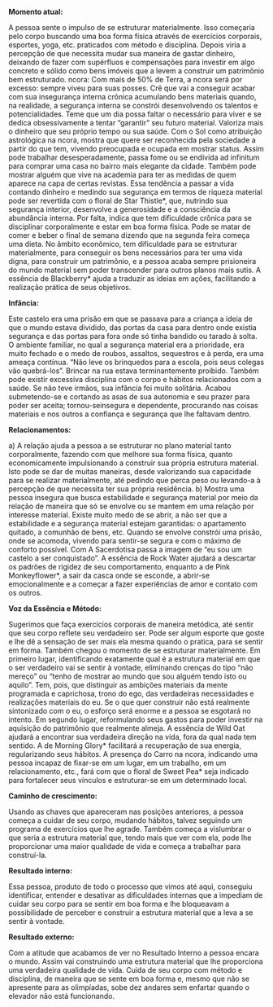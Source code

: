 **Momento atual:**

 A pessoa sente o impulso de se estruturar materialmente. Isso começaria pelo corpo buscando uma boa forma física através de exercícios corporais, esportes, yoga, etc. praticados com método e disciplina. Depois viria a percepção de que necessita mudar sua maneira de gastar dinheiro, deixando de fazer com supérfluos e compensações para investir em algo concreto e sólido como bens imóveis que a levem a construir um patrimônio bem estruturado.  ncora: Com mais de 50% de Terra, a  ncora será por excesso: sempre viveu para suas posses. Crê que vai a conseguir acabar com sua insegurança interna crônica acumulando bens materiais quando, na realidade, a segurança interna se constrói desenvolvendo os talentos e potencialidades. Teme que um dia possa faltar o necessário para viver e se dedica obsessivamente a tentar “garantir” seu futuro material. Valoriza mais o dinheiro que seu próprio tempo ou sua saúde. Com o Sol como atribuição astrológica na  ncora, mostra que quere ser reconhecida pela sociedade a partir do que tem, vivendo preocupada e ocupada em mostrar status. Assim pode trabalhar desesperadamente, passa fome ou se endivida ad infinitum para comprar uma casa no bairro mais elegante da cidade. Também pode mostrar alguém que vive na academia para ter as medidas de quem aparece na capa de certas revistas. Essa tendência a passar a vida contando dinheiro e medindo sua segurança em termos de riqueza material pode ser revertida com o floral de Star Thistle*, que, nutrindo sua segurança interior, desenvolve a generosidade e a consciência da abundância interna. Por falta, indica que tem dificuldade crônica para se disciplinar corporalmente e estar em boa forma física. Pode se matar de comer e beber o final de semana dizendo que na segunda feira começa uma dieta. No âmbito econômico, tem dificuldade para se estruturar materialmente, para conseguir os bens necessários para ter uma vida digna, para construir um patrimônio, e a pessoa acaba sempre prisioneira do mundo material sem poder transcender para outros planos mais sutis. A essência de Blackberry* ajuda a traduzir as ideias em ações, facilitando a realização prática de seus objetivos. 


**Infância:**

 Este castelo era uma prisão em que se passava para a criança a ideia de que o mundo estava dividido, das portas da casa para dentro onde existia segurança e das portas para fora onde só tinha bandido ou tarado à solta. O ambiente familiar, no qual a segurança material era a prioridade, era muito fechado e o medo de roubos, assaltos, sequestros e à perda, era uma ameaça contínua. “Não leve os brinquedos para a escola, pois seus colegas vão quebrá-los”. Brincar na rua estava terminantemente proibido. Também pode existir excessiva disciplina com o corpo e hábitos relacionados com a saúde. Se não teve irmãos, sua infância foi muito solitária. Acabou submetendo-se e cortando as asas de sua autonomia e seu prazer para poder ser aceita; tornou-seinsegura e dependente, procurando nas coisas materiais e nos outros a confiança e segurança que lhe faltavam dentro. 


**Relacionamentos:**

 a) A relação ajuda a pessoa a se estruturar no plano material tanto corporalmente, fazendo com que melhore sua forma física, quanto economicamente impulsionando a construir sua própria estrutura material. Isto pode se dar de muitas maneiras, desde valorizando sua capacidade para se realizar materialmente, até pedindo que perca peso ou levando-a à percepção de que necessita ter sua própria residência. b) Mostra uma pessoa insegura que busca estabilidade e segurança material por meio da relação de maneira que só se envolve ou se mantem em uma relação por interesse material. Existe muito medo de se abrir, a não ser que a estabilidade e a segurança material estejam garantidas: o apartamento quitado, a comunhão de bens, etc. Quando se envolve constrói uma prisão, onde se acomoda, vivendo para sentir-se segura e com o máximo de conforto possível. Com A Sacerdotisa passa a imagem de “eu sou um castelo a ser conquistado”. A essência de Rock Water ajudará a descartar os padrões de rigidez de seu comportamento, enquanto a de Pink Monkeyflower*, a sair da casca onde se esconde, a abrir-se emocionalmente e a começar a fazer experiências de amor e contato com os outros. 


**Voz da Essência e Método:**

 Sugerimos que faça exercícios corporais de maneira metódica, até sentir que seu corpo reflete seu verdadeiro ser. Pode ser algum esporte que goste e lhe dê a sensação de ser mais ela mesma quando o pratica, para se sentir em forma. Também chegou o momento de se estruturar materialmente. Em primeiro lugar, identificando exatamente qual é a estrutura material em que o ser verdadeiro vai se sentir à vontade, eliminando crenças do tipo “não mereço” ou “tenho de mostrar ao mundo que sou alguém tendo isto ou aquilo”. Tem, pois, que distinguir as ambições materiais da mente programada e caprichosa, trono do ego, das verdadeiras necessidades e realizações materiais do eu. Se o que quer construir não está realmente sintonizado com o eu, o esforço será enorme e a pessoa se esgotará no intento. Em segundo lugar, reformulando seus gastos para poder investir na aquisição do patrimônio que realmente almeja. A essência de Wild Oat ajudará a encontrar sua verdadeira direção na vida, fora da qual nada tem sentido. A de Morning Glory* facilitará a recuperação de sua energia, regularizando seus hábitos. A presença do Carro na  ncora, indicando uma pessoa incapaz de fixar-se em um lugar, em um trabalho, em um relacionamento, etc., fará com que o floral de Sweet Pea* seja indicado para fortalecer seus vínculos e estruturar-se em um determinado local. 


**Caminho de crescimento:**

 Usando as chaves que apareceram nas posições anteriores, a pessoa começa a cuidar de seu corpo, mudando hábitos, talvez seguindo um programa de exercícios que lhe agrade. Também começa a vislumbrar o que seria a estrutura material que, tendo mais que ver com ela, pode lhe proporcionar uma maior qualidade de vida e começa a trabalhar para construí-la. 


**Resultado interno:**

 Essa pessoa, produto de todo o processo que vimos até aqui, conseguiu identificar, entender e desativar as dificuldades internas que a impediam de cuidar seu corpo para se sentir em boa forma e lhe bloqueavam a possibilidade de perceber e construir a estrutura material que a leva a se sentir à vontade. 


**Resultado externo:**

 Com a atitude que acabamos de ver no Resultado Interno a pessoa encara o mundo. Assim vai construindo uma estrutura material que lhe proporciona uma verdadeira qualidade de vida. Cuida de seu corpo com método e disciplina, de maneira que se sente em boa forma e, mesmo que não se apresente para as olimpíadas, sobe dez andares sem enfartar quando o elevador não está funcionando.
